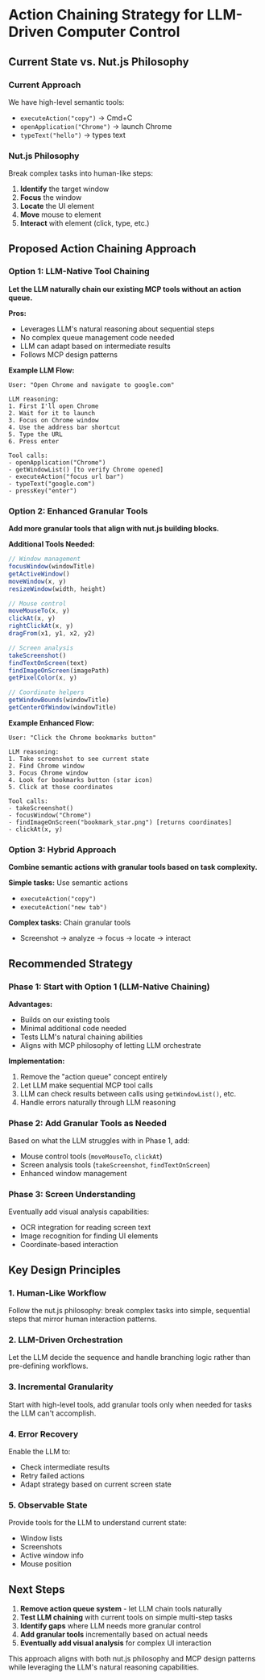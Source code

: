 # Action Chaining Strategy for LLM-Driven Computer Control

## Current State vs. Nut.js Philosophy

### Current Approach
We have high-level semantic tools:
- `executeAction("copy")` → Cmd+C
- `openApplication("Chrome")` → launch Chrome
- `typeText("hello")` → types text

### Nut.js Philosophy
Break complex tasks into human-like steps:
1. **Identify** the target window
2. **Focus** the window  
3. **Locate** the UI element
4. **Move** mouse to element
5. **Interact** with element (click, type, etc.)

## Proposed Action Chaining Approach

### Option 1: LLM-Native Tool Chaining
**Let the LLM naturally chain our existing MCP tools without an action queue.**

**Pros:**
- Leverages LLM's natural reasoning about sequential steps
- No complex queue management code needed
- LLM can adapt based on intermediate results
- Follows MCP design patterns

**Example LLM Flow:**
```
User: "Open Chrome and navigate to google.com"

LLM reasoning:
1. First I'll open Chrome
2. Wait for it to launch 
3. Focus on Chrome window
4. Use the address bar shortcut
5. Type the URL
6. Press enter

Tool calls:
- openApplication("Chrome") 
- getWindowList() [to verify Chrome opened]
- executeAction("focus url bar")
- typeText("google.com")
- pressKey("enter")
```

### Option 2: Enhanced Granular Tools
**Add more granular tools that align with nut.js building blocks.**

**Additional Tools Needed:**
```javascript
// Window management
focusWindow(windowTitle)
getActiveWindow()
moveWindow(x, y)
resizeWindow(width, height)

// Mouse control  
moveMouseTo(x, y)
clickAt(x, y)
rightClickAt(x, y)
dragFrom(x1, y1, x2, y2)

// Screen analysis
takeScreenshot()
findTextOnScreen(text)
findImageOnScreen(imagePath)
getPixelColor(x, y)

// Coordinate helpers
getWindowBounds(windowTitle)
getCenterOfWindow(windowTitle)
```

**Example Enhanced Flow:**
```
User: "Click the Chrome bookmarks button"

LLM reasoning:
1. Take screenshot to see current state
2. Find Chrome window
3. Focus Chrome window  
4. Look for bookmarks button (star icon)
5. Click at those coordinates

Tool calls:
- takeScreenshot()
- focusWindow("Chrome")
- findImageOnScreen("bookmark_star.png") [returns coordinates]
- clickAt(x, y)
```

### Option 3: Hybrid Approach
**Combine semantic actions with granular tools based on task complexity.**

**Simple tasks:** Use semantic actions
- `executeAction("copy")` 
- `executeAction("new tab")`

**Complex tasks:** Chain granular tools
- Screenshot → analyze → focus → locate → interact

## Recommended Strategy

### Phase 1: Start with Option 1 (LLM-Native Chaining)
**Advantages:**
- Builds on our existing tools
- Minimal additional code needed
- Tests LLM's natural chaining abilities
- Aligns with MCP philosophy of letting LLM orchestrate

**Implementation:**
1. Remove the "action queue" concept entirely
2. Let LLM make sequential MCP tool calls
3. LLM can check results between calls using `getWindowList()`, etc.
4. Handle errors naturally through LLM reasoning

### Phase 2: Add Granular Tools as Needed
Based on what the LLM struggles with in Phase 1, add:
- Mouse control tools (`moveMouseTo`, `clickAt`)
- Screen analysis tools (`takeScreenshot`, `findTextOnScreen`)
- Enhanced window management

### Phase 3: Screen Understanding
Eventually add visual analysis capabilities:
- OCR integration for reading screen text
- Image recognition for finding UI elements
- Coordinate-based interaction

## Key Design Principles

### 1. Human-Like Workflow
Follow the nut.js philosophy: break complex tasks into simple, sequential steps that mirror human interaction patterns.

### 2. LLM-Driven Orchestration
Let the LLM decide the sequence and handle branching logic rather than pre-defining workflows.

### 3. Incremental Granularity
Start with high-level tools, add granular tools only when needed for tasks the LLM can't accomplish.

### 4. Error Recovery
Enable the LLM to:
- Check intermediate results
- Retry failed actions
- Adapt strategy based on current screen state

### 5. Observable State
Provide tools for the LLM to understand current state:
- Window lists
- Screenshots  
- Active window info
- Mouse position

## Next Steps

1. **Remove action queue system** - let LLM chain tools naturally
2. **Test LLM chaining** with current tools on simple multi-step tasks
3. **Identify gaps** where LLM needs more granular control
4. **Add granular tools** incrementally based on actual needs
5. **Eventually add visual analysis** for complex UI interaction

This approach aligns with both nut.js philosophy and MCP design patterns while leveraging the LLM's natural reasoning capabilities.